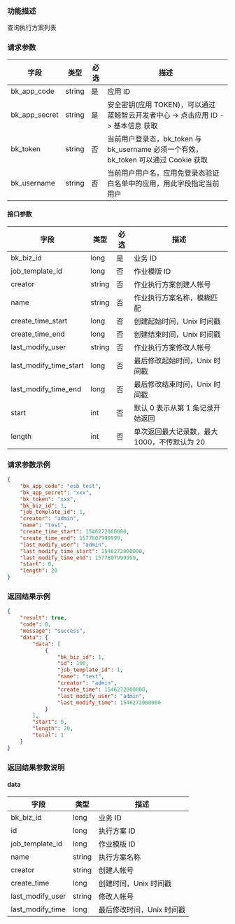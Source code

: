### 功能描述

查询执行方案列表

### 请求参数

| 字段 | 类型 | 必选 |  描述 |
|-----------|------------|--------|------------|
| bk_app_code  |  string    | 是 | 应用 ID     |
| bk_app_secret|  string    | 是 | 安全密钥(应用 TOKEN)，可以通过 蓝鲸智云开发者中心 -&gt; 点击应用 ID -&gt; 基本信息 获取 |
| bk_token     |  string    | 否 | 当前用户登录态，bk_token 与 bk_username 必须一个有效，bk_token 可以通过 Cookie 获取 |
| bk_username  |  string    | 否 | 当前用户用户名，应用免登录态验证白名单中的应用，用此字段指定当前用户 |

#### 接口参数

| 字段                    |  类型      | 必选   |  描述      |
|------------------------|------------|--------|------------|
| bk_biz_id              |  long      | 是     | 业务 ID |
| job_template_id        |  long      | 否     | 作业模版 ID |
| creator                |  string    | 否     | 作业执行方案创建人帐号 |
| name                   |  string    | 否     | 作业执行方案名称，模糊匹配 |
| create_time_start      |  long      | 否     | 创建起始时间，Unix 时间戳 |
| create_time_end        |  long      | 否     | 创建结束时间，Unix 时间戳 |
| last_modify_user       |  string    | 否     | 作业执行方案修改人帐号 |
| last_modify_time_start |  long      | 否     | 最后修改起始时间，Unix 时间戳 |
| last_modify_time_end   |  long      | 否     | 最后修改结束时间，Unix 时间戳 |
| start                  |  int       | 否     | 默认 0 表示从第 1 条记录开始返回 |
| length                 |  int       | 否     | 单次返回最大记录数，最大 1000，不传默认为 20 |

### 请求参数示例

```json
{
    "bk_app_code": "esb_test",
    "bk_app_secret": "xxx",
    "bk_token": "xxx",
    "bk_biz_id": 1,
    "job_template_id": 1,
    "creator": "admin",
    "name": "test",
    "create_time_start": 1546272000000,
    "create_time_end": 1577807999999,
    "last_modify_user": "admin",
    "last_modify_time_start": 1546272000000,
    "last_modify_time_end": 1577807999999,
    "start": 0,
    "length": 20
}
```

### 返回结果示例

```json
{
    "result": true,
    "code": 0,
    "message": "success",
    "data": {
        "data": [
            {
                "bk_biz_id": 1,
                "id": 100,
                "job_template_id": 1,
                "name": "test",
                "creator": "admin",
                "create_time": 1546272000000,
                "last_modify_user": "admin",
                "last_modify_time": 1546272000000
            }
        ],
        "start": 0,
        "length": 20,
        "total": 1
    }
}
```

### 返回结果参数说明

#### data

| 字段              | 类型      | 描述      |
|------------------|-----------|-----------|
| bk_biz_id        | long      | 业务 ID |
| id               | long      | 执行方案 ID |
| job_template_id  | long      | 作业模版 ID |
| name             | string    | 执行方案名称 |
| creator          | string    | 创建人帐号 |
| create_time      | long      | 创建时间，Unix 时间戳 |
| last_modify_user | string    | 修改人帐号 |
| last_modify_time | long      | 最后修改时间，Unix 时间戳 |
